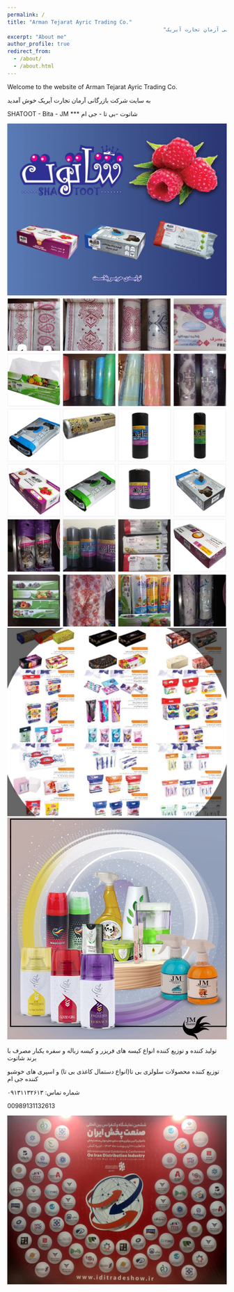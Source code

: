 ```yaml
---
permalink: /
title: "Arman Tejarat Ayric Trading Co."
                                                  "بازرگانی آرمان تجارت آیریک"
excerpt: "About me"
author_profile: true
redirect_from: 
  - /about/
  - /about.html
---
```

Welcome to the website of Arman Tejarat Ayric Trading Co.

به سایت شرکت بازرگانی آرمان تجارت آیریک خوش آمدید

SHATOOT - Bita - JM          ***          شاتوت -بی تا - جی ام

<img src='/images/PP.jpg'>

<img src='/images/pp22.jpg'>

<img src='/images/ppp2.jpg'>

<img src='/images/ppppp.jpg'>

تولید کننده و توزیع کننده انواع کیسه های فریزر و کیسه زباله و سفره  یکبار مصرف با برند شاتوت

توزیع کننده محصولات سلولزی بی تا(انواع دستمال کاغذی بی تا) و اسپری های خوشبو کننده جی ام 

 شماره تماس: ۰۹۱۳۱۱۳۲۶۱۳

00989131132613

<img src='/images/pppp4.jpg'>
